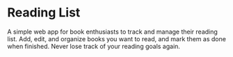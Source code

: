# Reading List

A simple web app for book enthusiasts to track and manage their reading list. Add, edit, and organize books you want to read, and mark them as done when finished. Never lose track of your reading goals again.
